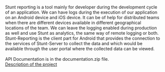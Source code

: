 Stunt reporting is a tool mainly for developer during the development cycle of an application. We can have logs during the execution of our application on an Android device and iOS device. It can be of help for distributed teams when there are different devices available in different geographical locations of the team. We can leave the logging enabled during production as well and use Stunt as analytics, the same way of remote logging or both.
Stunt-Reporting is the client part for Android that provides the connection to the services of Stunt-Server to collect the data and which would be available through the user portal where the collected data can be viewed.
<br><br>
API Documentation is in the documentation.zip file.
<br>
<a href="http://techzealous.blogspot.com">Description of the project</a>